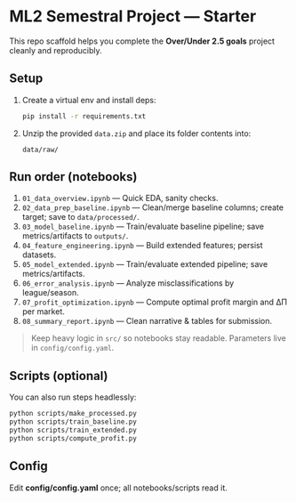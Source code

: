 # ML2 Semestral Project — Starter

This repo scaffold helps you complete the **Over/Under 2.5 goals** project cleanly and reproducibly.

## Setup
1. Create a virtual env and install deps:
   ```bash
   pip install -r requirements.txt
   ```
2. Unzip the provided `data.zip` and place its folder contents into:
   ```
   data/raw/
   ```

## Run order (notebooks)
1. `01_data_overview.ipynb` — Quick EDA, sanity checks.
2. `02_data_prep_baseline.ipynb` — Clean/merge baseline columns; create target; save to `data/processed/`.
3. `03_model_baseline.ipynb` — Train/evaluate baseline pipeline; save metrics/artifacts to `outputs/`.
4. `04_feature_engineering.ipynb` — Build extended features; persist datasets.
5. `05_model_extended.ipynb` — Train/evaluate extended pipeline; save metrics/artifacts.
6. `06_error_analysis.ipynb` — Analyze misclassifications by league/season.
7. `07_profit_optimization.ipynb` — Compute optimal profit margin and ΔΠ per market.
8. `08_summary_report.ipynb` — Clean narrative & tables for submission.

> Keep heavy logic in `src/` so notebooks stay readable. Parameters live in `config/config.yaml`.

## Scripts (optional)
You can also run steps headlessly:
```bash
python scripts/make_processed.py
python scripts/train_baseline.py
python scripts/train_extended.py
python scripts/compute_profit.py
```

## Config
Edit **config/config.yaml** once; all notebooks/scripts read it.